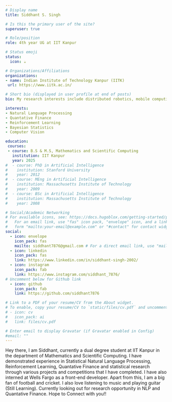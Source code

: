 ```yaml
---
# Display name
title: Siddhant S. Singh

# Is this the primary user of the site?
superuser: true

# Role/position
role: 4th year UG at IIT Kanpur

# Status emoji
status:
  icon: ☕️

# Organizations/Affiliations
organizations:
- name: Indian Institute of Technology Kanpur (IITK)
 url: https://www.iitk.ac.in/

# Short bio (displayed in user profile at end of posts)
bio: My research interests include distributed robotics, mobile computing and programmable matter.

interests:
- Natural Language Processing
- Quantative Finance
- Reinforcement Learning
- Bayesian Statistics
- Computer Vision

education:
 courses:
 - course: B.S & M.S, Mathematics and Scientific Computing
   institution: IIT Kanpur
   year: 2025
#  - course: PhD in Artificial Intelligence
#    institution: Stanford University
#    year: 2012
#  - course: MEng in Artificial Intelligence
#    institution: Massachusetts Institute of Technology
#    year: 2009
#  - course: BSc in Artificial Intelligence
#    institution: Massachusetts Institute of Technology
#    year: 2008

# Social/Academic Networking
# For available icons, see: https://docs.hugoblox.com/getting-started/page-builder/#icons
#   For an email link, use "fas" icon pack, "envelope" icon, and a link in the
#   form "mailto:your-email@example.com" or "#contact" for contact widget.
social:
  - icon: envelope
    icon_pack: fas
    mailto: siddhant7876@gmail.com # For a direct email link, use "mailto:test@example.org".
  - icon: linkedin
    icon_pack: fas
    link: https://www.linkedin.com/in/siddhant-singh-2002/
  - icon: instagram
    icon_pack: fab
    link: https://www.instagram.com/siddhant_7876/
# Uncomment below for Github link
  - icon: github
    icon_pack: fab
    link: https://github.com/siddhant7876

# Link to a PDF of your resume/CV from the About widget.
# To enable, copy your resume/CV to `static/files/cv.pdf` and uncomment the lines below.
# - icon: cv
#   icon_pack: ai
#   link: files/cv.pdf

# Enter email to display Gravatar (if Gravatar enabled in Config)
#email: ""
---
```


Hey there, 
I am Siddhant, currently a dual degree student at IIT Kanpur in the department of Mathematics and Scientific Computing.
I have demonstrated experience in Statistical Natural Language Processing, Reinforcement Learning, Quantative Finance and statistical research through various projects and competitions that I have completed. I have also interned at Wells Fargo as a front-end developer.
Apart from this, I am a big fan of football and cricket. I also love listening to music and playing guitar (Still Learning). Currently looking out for research opportunity in NLP and Quantative Finance. Hope to Connect with you!!
